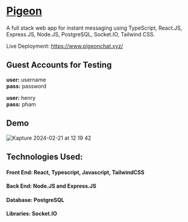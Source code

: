# [Pigeon](https://www.pigeonchat.xyz/)

A full stack web app for instant messaging using TypeScript, React.JS, Express.JS, Node.JS, PostgreSQL, Socket.IO, Tailwind CSS.

Live Deployment: https://www.pigeonchat.xyz/

## Guest Accounts for Testing
**user:** username <br/>
**pass:** password

**user:** henry <br/>
**pass:** pham

## Demo 
![Kapture 2024-02-21 at 12 19 42](https://github.com/hqpham98/pigeon-chat/assets/7689363/9d399813-c836-4161-8bdb-15ad365d7617)

## Technologies Used:
#### Front End: React, Typescript, Javascript, TailwindCSS
#### Back End: Node.JS and Express.JS
#### Database: PostgreSQL
#### Libraries: Socket.IO
